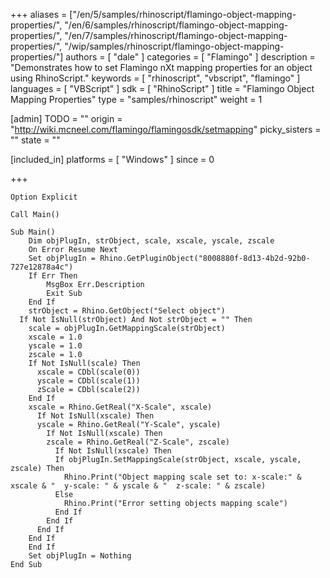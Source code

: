 +++
aliases = ["/en/5/samples/rhinoscript/flamingo-object-mapping-properties/", "/en/6/samples/rhinoscript/flamingo-object-mapping-properties/", "/en/7/samples/rhinoscript/flamingo-object-mapping-properties/", "/wip/samples/rhinoscript/flamingo-object-mapping-properties/"]
authors = [ "dale" ]
categories = [ "Flamingo" ]
description = "Demonstrates how to set Flamingo nXt mapping properties for an object using RhinoScript."
keywords = [ "rhinoscript", "vbscript", "flamingo" ]
languages = [ "VBScript" ]
sdk = [ "RhinoScript" ]
title = "Flamingo Object Mapping Properties"
type = "samples/rhinoscript"
weight = 1

[admin]
TODO = ""
origin = "http://wiki.mcneel.com/flamingo/flamingosdk/setmapping"
picky_sisters = ""
state = ""

[included_in]
platforms = [ "Windows" ]
since = 0

+++

```vbnet
Option Explicit

Call Main()

Sub Main()
	Dim objPlugIn, strObject, scale, xscale, yscale, zscale
	On Error Resume Next
	Set objPlugIn = Rhino.GetPluginObject("8008880f-8d13-4b2d-92b0-727e12878a4c")
	If Err Then
		MsgBox Err.Description
		Exit Sub
	End If
	strObject = Rhino.GetObject("Select object")
  If Not IsNull(strObject) And Not strObject = "" Then
  	scale = objPlugIn.GetMappingScale(strObject)
    xscale = 1.0
    yscale = 1.0
    zscale = 1.0
    If Not IsNull(scale) Then
      xscale = CDbl(scale(0))
      yscale = CDbl(scale(1))
      zScale = CDbl(scale(2))
    End If
  	xscale = Rhino.GetReal("X-Scale", xscale)
	  If Not IsNull(xscale) Then
  	  yscale = Rhino.GetReal("Y-Scale", yscale)
	    If Not IsNull(xscale) Then
  	    zscale = Rhino.GetReal("Z-Scale", zscale)
	      If Not IsNull(xscale) Then
          If objPlugIn.SetMappingScale(strObject, xscale, yscale, zscale) Then
            Rhino.Print("Object mapping scale set to: x-scale:" & xscale & "  y-scale: " & yscale & "  z-scale: " & zscale)
          Else
            Rhino.Print("Error setting objects mapping scale")
          End If
        End If
      End If
    End If
	End If
	Set objPlugIn = Nothing
End Sub
```
